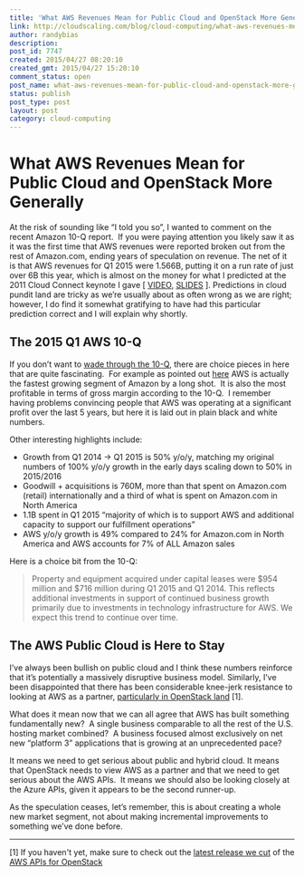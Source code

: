 ```yaml
---
title: 'What AWS Revenues Mean for Public Cloud and OpenStack More Generally'
link: http://cloudscaling.com/blog/cloud-computing/what-aws-revenues-mean-for-public-cloud-and-openstack-more-generally/
author: randybias
description: 
post_id: 7747
created: 2015/04/27 08:20:10
created_gmt: 2015/04/27 15:20:10
comment_status: open
post_name: what-aws-revenues-mean-for-public-cloud-and-openstack-more-generally
status: publish
post_type: post
layout: post
category: cloud-computing
---
```


# What AWS Revenues Mean for Public Cloud and OpenStack More Generally

At the risk of sounding like “I told you so”, I wanted to comment on the recent Amazon 10-Q report.  If you were paying attention you likely saw it as it was the first time that AWS revenues were reported broken out from the rest of Amazon.com, ending years of speculation on revenue. The net of it is that AWS revenues for Q1 2015 were 1.566B, putting it on a run rate of just over 6B this year, which is almost on the money for what I predicted at the 2011 Cloud Connect keynote I gave [ [VIDEO](https://vimeo.com/21372341), [SLIDES](http://www.slideshare.net/randybias/enterprise-cloud-myths) ]. Predictions in cloud pundit land are tricky as we’re usually about as often wrong as we are right; however, I do find it somewhat gratifying to have had this particular prediction correct and I will explain why shortly.

## The 2015 Q1 AWS 10-Q

If you don’t want to [wade through the 10-Q](http://phx.corporate-ir.net/phoenix.zhtml?c=97664&p=irol-reportsother), there are choice pieces in here that are quite fascinating.  For example as pointed out [here](http://recode.net/2015/04/23/amazon-reveals-aws-is-a-nearly-5-billion-business-and-is-profitable/) AWS is actually the fastest growing segment of Amazon by a long shot.  It is also the most profitable in terms of gross margin according to the 10-Q.  I remember having problems convincing people that AWS was operating at a significant profit over the last 5 years, but here it is laid out in plain black and white numbers.

Other interesting highlights include:

  * Growth from Q1 2014 -> Q1 2015 is 50% y/o/y, matching my original numbers of 100% y/o/y growth in the early days scaling down to 50% in 2015/2016
  * Goodwill + acquisitions is 760M, more than that spent on Amazon.com (retail) internationally and a third of what is spent on Amazon.com in North America
  * 1.1B spent in Q1 2015 “majority of which is to support AWS and additional capacity to support our fulfillment operations”
  * AWS y/o/y growth is 49% compared to 24% for Amazon.com in North America and AWS accounts for 7% of ALL Amazon sales

Here is a choice bit from the 10-Q:

> Property and equipment acquired under capital leases were $954 million and $716 million during Q1 2015 and Q1 2014. This reflects additional investments in support of continued business growth primarily due to investments in technology infrastructure for AWS. We expect this trend to continue over time.

## The AWS Public Cloud is Here to Stay

I’ve always been bullish on public cloud and I think these numbers reinforce that it’s potentially a massively disruptive business model. Similarly, I’ve been disappointed that there has been considerable knee-jerk resistance to looking at AWS as a partner, [particularly in OpenStack land](http://www.cloudscaling.com/blog/cloud-computing/openstack-aws/) [1].

What does it mean now that we can all agree that AWS has built something fundamentally new?  A single business comparable to all the rest of the U.S. hosting market combined?  A business focused almost exclusively on net new “platform 3” applications that is growing at an unprecedented pace?

It means we need to get serious about public and hybrid cloud. It means that OpenStack needs to view AWS as a partner and that we need to get serious about the AWS APIs.  It means we should also be looking closely at the Azure APIs, given it appears to be the second runner-up.

As the speculation ceases, let’s remember, this is about creating a whole new market segment, not about making incremental improvements to something we’ve done before.

* * *

[1] If you haven't yet, make sure to check out the [latest release we cut](https://launchpad.net/ec2-api/trunk/0.1.0) of the [AWS APIs for OpenStack](https://github.com/stackforge/ec2-api)